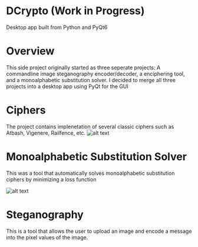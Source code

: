 # DCrypto (Work in Progress)
Desktop app built from Python and PyQt6
# Overview
This side project originally started as three seperate projects: A commandline image steganography encoder/decoder, a enciphering tool, and a monoalphabetic substitution solver.  I decided to merge all three projects into a desktop app using PyQt for the GUI

# Ciphers
The project contains implenetation of several classic ciphers such as Atbash, Vigenere, Railfence, etc.
![alt text](https://github.com/lkosoff/DCrypto/blob/master/readmeImages/cipher_screenshot.png?raw=true])

# Monoalphabetic Substitution Solver

This was a tool that automatically solves monoalphabetic substitution ciphers by minimizing a loss function

![alt text](https://github.com/lkosoff/DCrypto/blob/master/readmeImages/solver_screenshot.png?raw=true)

# Steganography

This is a tool that allows the user to upload an image and encode a message into the pixel values of the image.

